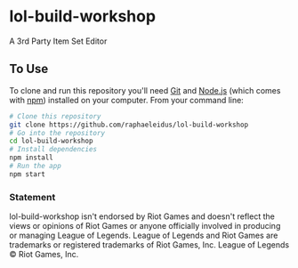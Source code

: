 # lol-build-workshop

A 3rd Party Item Set Editor

## To Use

To clone and run this repository you'll need [Git](https://git-scm.com) and [Node.js](https://nodejs.org/en/download/) (which comes with [npm](http://npmjs.com)) installed on your computer. From your command line:

```bash
# Clone this repository
git clone https://github.com/raphaeleidus/lol-build-workshop
# Go into the repository
cd lol-build-workshop
# Install dependencies
npm install
# Run the app
npm start
```

### Statement

lol-build-workshop isn't endorsed by Riot Games and doesn't reflect the views or opinions of Riot Games or anyone officially involved in producing or managing League of Legends. League of Legends and Riot Games are trademarks or registered trademarks of Riot Games, Inc. League of Legends © Riot Games, Inc.
